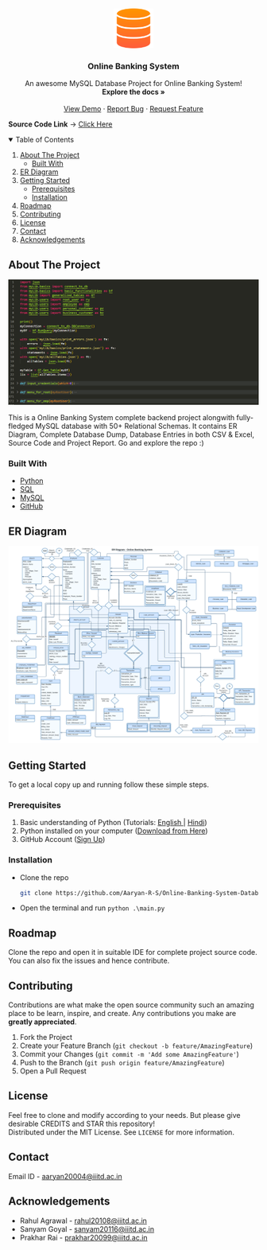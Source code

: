 <!-- PROJECT LOGO -->

<br />
<p align="center">
  <a href="https://github.com/Aaryan-R-S/Online-Banking-System-Database">
    <img src="readme-images/logo.png" alt="Logo" width="80" height="80">
  </a>

  <h3 align="center">Online Banking System</h3>

  <p align="center">
    An awesome MySQL Database Project for Online Banking System!
    <br />
    <strong>Explore the docs »</strong>
    <br />
    <br />
    <a href="https://github.com/Aaryan-R-S/Online-Banking-System-Database/blob/master/Project%20Report%20V1.pdf">View Demo</a>
    ·
    <a href="https://github.com/Aaryan-R-S/Online-Banking-System-Database/issues">Report Bug</a>
    ·
    <a href="https://github.com/Aaryan-R-S/Online-Banking-System-Database/issues">Request Feature</a>
    <br />
</p>

**Source Code Link** -> [Click Here](https://github.com/Aaryan-R-S/Online-Banking-System-Database/tree/master/Source%20Code)
<br>

<!-- TABLE OF CONTENTS -->
<details open="open">
  <summary>Table of Contents</summary>
  <ol>
    <li>
      <a href="#about-the-project">About The Project</a>
      <ul>
        <li><a href="#built-with">Built With</a></li>
      </ul>
    </li>
    <li><a href="#er-diagram">ER Diagram</a></li>
    <li>
      <a href="#getting-started">Getting Started</a>
      <ul>
        <li><a href="#prerequisites">Prerequisites</a></li>
        <li><a href="#installation">Installation</a></li>
      </ul>
    </li>
    <li><a href="#roadmap">Roadmap</a></li>
    <li><a href="#contributing">Contributing</a></li>
    <li><a href="#license">License</a></li>
    <li><a href="#contact">Contact</a></li>
    <li><a href="#acknowledgements">Acknowledgements</a></li>
  </ol>
</details>



<!-- ABOUT THE PROJECT -->
## About The Project

![Source Code Picture][product-screenshot]

This is a Online Banking System complete backend project alongwith fully-fledged MySQL database with 50+ Relational Schemas. It contains ER Diagram, Complete Database Dump, Database Entries in both CSV & Excel, Source Code and Project Report. Go and explore the repo :)

### Built With

* [Python](https://www.python.org/)
* [SQL](https://www.w3schools.com/sql)
* [MySQL](https://www.mysql.com/)
* [GitHub](https://github.com)

## ER Diagram
![Product Name Screen Shot][product-screenshot-1]


<!-- GETTING STARTED -->
## Getting Started

To get a local copy up and running follow these simple steps.

### Prerequisites

1. Basic understanding of Python (Tutorials: [English ](https://youtu.be/_uQrJ0TkZlc)| [Hindi](https://youtu.be/gfDE2a7MKjA))
2. Python installed on your computer ([Download from Here](https://www.python.org/downloads/))
3. GitHub Account ([Sign Up](https://github.com))


### Installation

- Clone the repo
   ```sh
   git clone https://github.com/Aaryan-R-S/Online-Banking-System-Database.git
   ```
- Open the terminal and run `python .\main.py`
   

<!-- ROADMAP -->
## Roadmap

Clone the repo and open it in suitable IDE for complete project source code. You can also fix the issues and hence contribute.


<!-- CONTRIBUTING -->
## Contributing

Contributions are what make the open source community such an amazing place to be learn, inspire, and create. Any contributions you make are **greatly appreciated**.

1. Fork the Project
2. Create your Feature Branch (`git checkout -b feature/AmazingFeature`)
3. Commit your Changes (`git commit -m 'Add some AmazingFeature'`)
4. Push to the Branch (`git push origin feature/AmazingFeature`)
5. Open a Pull Request

<!-- LICENSE -->
## License

Feel free to clone and modify according to your needs. But please give desirable CREDITS and STAR this repository!<br> Distributed under the MIT License. See `LICENSE` for more information.


<!-- CONTACT -->
## Contact

Email ID - aaryan20004@iiitd.ac.in

<!-- ACKNOWLEDGEMENTS -->
## Acknowledgements
* Rahul Agrawal - rahul20108@iiitd.ac.in
* Sanyam Goyal - sanyam20116@iiitd.ac.in
* Prakhar Rai - prakhar20099@iiitd.ac.in

<!-- MARKDOWN LINKS & IMAGES -->
[product-screenshot]: readme-images/screenshot.png
[product-screenshot-1]: ER%20Diagram/ER%20diagram%20-%20Online%20Banking%20System%20V1.png
